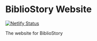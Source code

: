 # BiblioStory Website

[![Netlify Status](https://api.netlify.com/api/v1/badges/71ce6fbc-b207-4006-aa21-28dbda6b4abb/deploy-status)](https://app.netlify.com/sites/zen-kare-757dc0/deploys)

The website for BiblioStory

